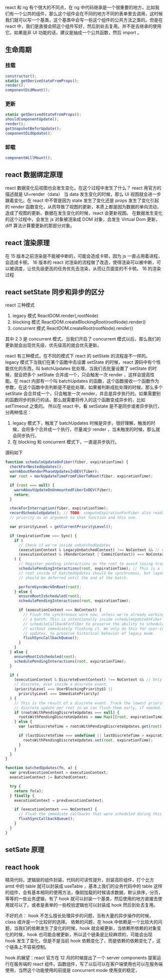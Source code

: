 react 和 ng 有个很大的不同点，在 ng 中代码继承是一个很重要的地方，比如我们有一个公共的组件，那么这个组件会在不同的地方不同的表单里去调用，这时候我们就可以写一个基类，这个基类中会写一些这个组件的公共方法之类的。但是在 react 中，我们是直接会把这个组件写好，然后到处去复用。并不是去继承的使用它。如果是非 UI 功能的话，建议是抽成一个公共函数，然后 import 。

## 生命周期

### 挂载

```js
constructor();
static getDeriveStateFromProps();
render();
componentDidMount();
```

### 更新

```js
static getDerivedStateFromProps();
shouldComponentUpdate();
render();
getSnapshotBeforUpdate();
componentDidUpdate();
```

### 卸载

```js
componentWillMount();
```

## react 数据绑定原理

react 数据变化后视图也会发生变化，在这个过程中发生了什么？
react 用官方的描述就是 UI=render（data） 当 data 发生变化的时候，那么 UI 视图就会进一步跟着变化。在 react 中不管是因为 state 发生了变化还是 props 发生了变化引起的 render 函数变化，从而导致了视图的更新，本质上都是因为数据的单向流动，造成了视图的更新。数据在发生变化的时候，react 会更新视图。
在数据发生变化的这个过程中，会发生 js 对象被渲染成 DOM 对象，会发生 Virtual Dom 更新，diff 算法计算要更新的那部分对象。

## react 渲染原理

在 15 版本之前渲染是不能被中断的，可能会造成卡顿，因为 js 一直占用着进程，会造成卡顿。
16 版本的 react 对渲染的流程做了改造，使得渲染可以被中断，可以被调度，让优先级更高的任务优先去渲染，从而让页面变的不卡顿。
16 的渲染过程

## react setState 同步和异步的区分

react 三种模式

1. legacy 模式 ReactDOM.render(<app />,rootNode)
2. blocking 模式 ReactDOM.createBlockingRoot(rootNode).render(<app />)
3. concurrent 模式 ReactDOM.createRoot(rootNode).render(<app />)

其中 2 3 是 concurrent 模式，当我们开启了 concurrent 模式以后，那么我们的更新就会出现优先级，优先级高的就会优先更新。

react 有三种模式，在不同的模式下 react 的 setState 的流程是不一样的。
legacy 模式下当我们在某个函数中去设置 setState 的时候，react 源码中有个性能优化的东西，叫 batchUpdates 批处理，当我们去批量设置了 setState 的时候，就会把多个 setState 合并成一个，只会触发一次 render ，这样会提高性能。在 react 内部有一个叫 batchUpdates 的函数，这个函数接收一个函数作为参数，在这个函数中去判断是不是批处理，如果被判断成批处理的时候，那么多个 setState 会合并成一个，只会触发一次 render，并且是异步执行的。如果需要别的函数同步的执行的话，那么就需要将传入的这个函数变成异步的，比如 setTimeout 之类的。
所以在 react 中，看 setSstate 是不是同步或者异步执行，分两种情况：

1. legacy 模式下，触发了 batchUpdates 时候是异步，很好理解，触发的时候，会将多个合并成一个执行，尽量减少 render ，当未触发的时候，那么就会同步执行。
2. 在 blocking 和 concurrent 模式下，一直是异步执行。

源码如下

```js
function scheduleUpdateOnFiber(fiber, expirationTime) {
  checkForNestedUpdates();
  warnAboutRenderPhaseUpdatesInDEV(fiber);
  var root = markUpdateTimeFromFiberToRoot(fiber, expirationTime);

  if (root === null) {
    warnAboutUpdateOnUnmountedFiberInDEV(fiber);
    return;
  }

  checkForInterruption(fiber, expirationTime);
  recordScheduleUpdate(); // TODO: computeExpirationForFiber also reads the priority. Pass the
  // priority as an argument to that function and this one.

  var priorityLevel = getCurrentPriorityLevel();

  if (expirationTime === Sync) {
    if (
      // Check if we're inside unbatchedUpdates
      (executionContext & LegacyUnbatchedContext) !== NoContext && // Check if we're not already rendering
      (executionContext & (RenderContext | CommitContext)) === NoContext
    ) {
      // Register pending interactions on the root to avoid losing traced interaction data.
      schedulePendingInteractions(root, expirationTime); // This is a legacy edge case. The initial mount of a ReactDOM.render-ed
      // root inside of batchedUpdates should be synchronous, but layout updates
      // should be deferred until the end of the batch.

      performSyncWorkOnRoot(root);
    } else {
      ensureRootIsScheduled(root);
      schedulePendingInteractions(root, expirationTime);

      if (executionContext === NoContext) {
        // Flush the synchronous work now, unless we're already working or inside
        // a batch. This is intentionally inside scheduleUpdateOnFiber instead of
        // scheduleCallbackForFiber to preserve the ability to schedule a callback
        // without immediately flushing it. We only do this for user-initiated
        // updates, to preserve historical behavior of legacy mode.
        flushSyncCallbackQueue();
      }
    }
  } else {
    ensureRootIsScheduled(root);
    schedulePendingInteractions(root, expirationTime);
  }

  if (
    (executionContext & DiscreteEventContext) !== NoContext && // Only updates at user-blocking priority or greater are considered
    // discrete, even inside a discrete event.
    (priorityLevel === UserBlockingPriority$1 ||
      priorityLevel === ImmediatePriority)
  ) {
    // This is the result of a discrete event. Track the lowest priority
    // discrete update per root so we can flush them early, if needed.
    if (rootsWithPendingDiscreteUpdates === null) {
      rootsWithPendingDiscreteUpdates = new Map([[root, expirationTime]]);
    } else {
      var lastDiscreteTime = rootsWithPendingDiscreteUpdates.get(root);

      if (lastDiscreteTime === undefined || lastDiscreteTime > expirationTime) {
        rootsWithPendingDiscreteUpdates.set(root, expirationTime);
      }
    }
  }
}

function batchedUpdates(fn, a) {
  var prevExecutionContext = executionContext;
  executionContext |= BatchedContext;

  try {
    return fn(a);
  } finally {
    executionContext = prevExecutionContext;

    if (executionContext === NoContext) {
      // Flush the immediate callbacks that were scheduled during this batch
      flushSyncCallbackQueue();
    }
  }
}
```

## setSate 原理

## react hook

精简代码，逻辑层的组件封装，代码的可读性提升，封装高阶组件，打个比方 antd 中的 table 就可以封装成 useTable ，基本上我们的业务代码中的 table 这样的组件，会有基本相同的使用方法，像刚加载的时候请求数据，默认排序，分页，等等的一些业务逻辑，有了 hook 就可以封装一个基类，然后使用的地方直接去使用就可以了。或者是表单的一些校验逻辑也可以封装成 hook 然后到处去复用。

不好的点：
hook 不怎么擅长处理异步的问题，当有大量的异步操作的时候， class 或许是一个比较好的选择。
依赖的问题，在 hook 中依赖是一个比较大的问题，当我们的依赖发生了变化的时候，hook 就会被更新，当依赖所依赖的对象变化的时候，hook 也可能会被更新，所以这个链条是比较麻烦的，可能会出现 hook 发生了变化，但是不是当前 hook 依赖变化了，而是依赖的依赖变化了，这个链条上不容易控制。

hook 的展望：react 官方在 12 月的时候提出了一个 server components 提案运行在服务端的 react 组件。函数组件，写了以后可以在客户端使用也可以在服务端使用，当然这个功能使用的前提是 concurrent mode 使用变的稳定，
